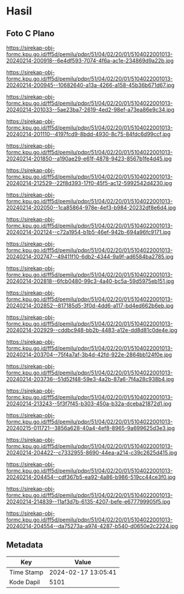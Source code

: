 # Hasil

## Foto C Plano

https://sirekap-obj-formc.kpu.go.id/ff5d/pemilu/pdpr/51/04/02/20/01/5104022001013-20240214-200918--6e4df593-7074-4f6a-ac1e-234869d9a22b.jpg

https://sirekap-obj-formc.kpu.go.id/ff5d/pemilu/pdpr/51/04/02/20/01/5104022001013-20240214-200945--10682640-a13a-4266-a158-45b36b671d67.jpg

https://sirekap-obj-formc.kpu.go.id/ff5d/pemilu/pdpr/51/04/02/20/01/5104022001013-20240214-201033--5ae23ba7-2619-4ed2-98ef-a73ea86e9c34.jpg

https://sirekap-obj-formc.kpu.go.id/ff5d/pemilu/pdpr/51/04/02/20/01/5104022001013-20240214-201110--4197fcd9-8bdd-4930-8c75-84fdc6d99ccf.jpg

https://sirekap-obj-formc.kpu.go.id/ff5d/pemilu/pdpr/51/04/02/20/01/5104022001013-20240214-201850--a190ae29-e61f-4878-9423-8567b1fe4d45.jpg

https://sirekap-obj-formc.kpu.go.id/ff5d/pemilu/pdpr/51/04/02/20/01/5104022001013-20240214-212529--22f8d393-17f0-45f5-ac12-5992542d4230.jpg

https://sirekap-obj-formc.kpu.go.id/ff5d/pemilu/pdpr/51/04/02/20/01/5104022001013-20240214-202050--1ca85864-978e-4ef3-b984-20232df8e6d4.jpg

https://sirekap-obj-formc.kpu.go.id/ff5d/pemilu/pdpr/51/04/02/20/01/5104022001013-20240214-202124--c72a1954-b1b5-46ef-942b-694a96fc9171.jpg

https://sirekap-obj-formc.kpu.go.id/ff5d/pemilu/pdpr/51/04/02/20/01/5104022001013-20240214-202747--49411f10-6db2-4344-9a9f-ad6584ba2785.jpg

https://sirekap-obj-formc.kpu.go.id/ff5d/pemilu/pdpr/51/04/02/20/01/5104022001013-20240214-202818--6fcb0480-99c3-4a40-bc5a-59d5975eb151.jpg

https://sirekap-obj-formc.kpu.go.id/ff5d/pemilu/pdpr/51/04/02/20/01/5104022001013-20240214-202852--817185d5-3f0d-4dd6-a117-bd4ed662b6eb.jpg

https://sirekap-obj-formc.kpu.go.id/ff5d/pemilu/pdpr/51/04/02/20/01/5104022001013-20240214-202929--cddbc948-bb2b-4483-a12e-dd8d81c0de4e.jpg

https://sirekap-obj-formc.kpu.go.id/ff5d/pemilu/pdpr/51/04/02/20/01/5104022001013-20240214-203704--75f4a7af-3b4d-42fd-922e-2864bb124f0e.jpg

https://sirekap-obj-formc.kpu.go.id/ff5d/pemilu/pdpr/51/04/02/20/01/5104022001013-20240214-203736--51d52f48-59e3-4a2b-87a6-7f4a28c938b4.jpg

https://sirekap-obj-formc.kpu.go.id/ff5d/pemilu/pdpr/51/04/02/20/01/5104022001013-20240214-213243--5f3f7f45-b303-450a-b32a-dceba21872d1.jpg

https://sirekap-obj-formc.kpu.go.id/ff5d/pemilu/pdpr/51/04/02/20/01/5104022001013-20240215-011721--3856a628-40a4-4ef8-8965-9a699625d3e3.jpg

https://sirekap-obj-formc.kpu.go.id/ff5d/pemilu/pdpr/51/04/02/20/01/5104022001013-20240214-204422--c7332955-8690-44ea-a214-c39c2625d415.jpg

https://sirekap-obj-formc.kpu.go.id/ff5d/pemilu/pdpr/51/04/02/20/01/5104022001013-20240214-204454--cdf367b5-ea92-4a86-b986-519cc44ce3f0.jpg

https://sirekap-obj-formc.kpu.go.id/ff5d/pemilu/pdpr/51/04/02/20/01/5104022001013-20240214-214839--11af3d7b-6135-4207-befe-e677799905f5.jpg

https://sirekap-obj-formc.kpu.go.id/ff5d/pemilu/pdpr/51/04/02/20/01/5104022001013-20240214-204554--da75273a-a974-4287-b540-d0650e2c2224.jpg


## Metadata

| Key        | Value               |
| ---------- | ------------------- |
| Time Stamp | 2024-02-17 13:05:41 |
| Kode Dapil | 5101                |



